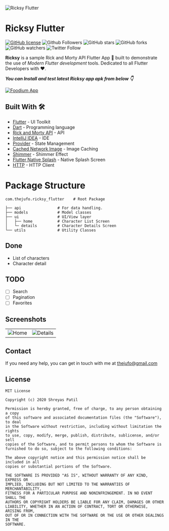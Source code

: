 ![Ricksy Flutter](https://i.imgur.com/wyZRBvl.png)

# Ricksy Flutter

[![GitHub license](https://img.shields.io/badge/License-MIT-blue.svg)]()
![Github Followers](https://img.shields.io/github/followers/thejufo?label=Follow&style=social)
![GitHub stars](https://img.shields.io/github/stars/thejufo/Ricksy-Flutter?style=social)
![GitHub forks](https://img.shields.io/github/forks/thejufo/Ricksy-Flutter?style=social)
![GitHub watchers](https://img.shields.io/github/watchers/thejufo/Ricksy-Flutter?style=social)
![Twitter Follow](https://img.shields.io/twitter/follow/thejufo?label=Follow&style=social)

**Ricksy** is a sample Rick and Morty API Flutter App 📱 built to demonstrate the use of *Modern Flutter development* tools. Dedicated to all Flutter Developers with ❤️.

***You can Install and test latest Ricksy app apk from below 👇***


[![Foodium App](https://img.shields.io/badge/Ricksy-Flutter-red.svg?style=for-the-badge&logo=flutter)](https://github.com/thejufo/Ricksy-Flutter/releases/)


## Built With 🛠
- [Flutter](https://flutter.dev/) - UI Toolkit
- [Dart](https://dart.dev/) - Programming language
- [Rick and Morty API](https://rickandmortyapi.com/) - API
- [IntelliJ IDEA](https://www.jetbrains.com/idea/) - IDE
- [Provider](https://pub.dev/packages/provider) - State Management
- [Cached Network Image](https://pub.dev/packages/cached_network_image) - Image Caching
- [Shimmer](https://pub.dev/packages/shimmer) - Shimmer Effect
- [Flutter Native Splash](https://pub.dev/packages/flutter_native_splash) - Native Splash Screen
- [HTTP](https://pub.dev/packages/http) - HTTP Client

# Package Structure

    com.thejufo.ricksy_flutter    # Root Package

    ├── api                # For data handling.
    ├── models             # Model classes
    ├── ui                 # UI/View layer
    │   ├── home           # Character List Screen 
    │   └─ details         # Character Details Screen
    └── utils              # Utility Classes

## Done
- List of characters
- Character detail

## TODO
- [ ] Search
- [ ] Pagination
- [ ] Favorites

## Screenshots

|  |  |
| ------ |-------------|
| ![Home](https://i.imgur.com/BZ1tn29.png) | ![Details](https://i.imgur.com/Xv86je8.png) |

## Contact
If you need any help, you can get in touch with me at [thejufo@gmail.com](thejufo@gmail.com)

## License

```
MIT License

Copyright (c) 2020 Shreyas Patil

Permission is hereby granted, free of charge, to any person obtaining a copy
of this software and associated documentation files (the "Software"), to deal
in the Software without restriction, including without limitation the rights
to use, copy, modify, merge, publish, distribute, sublicense, and/or sell
copies of the Software, and to permit persons to whom the Software is
furnished to do so, subject to the following conditions:

The above copyright notice and this permission notice shall be included in all
copies or substantial portions of the Software.

THE SOFTWARE IS PROVIDED "AS IS", WITHOUT WARRANTY OF ANY KIND, EXPRESS OR
IMPLIED, INCLUDING BUT NOT LIMITED TO THE WARRANTIES OF MERCHANTABILITY,
FITNESS FOR A PARTICULAR PURPOSE AND NONINFRINGEMENT. IN NO EVENT SHALL THE
AUTHORS OR COPYRIGHT HOLDERS BE LIABLE FOR ANY CLAIM, DAMAGES OR OTHER
LIABILITY, WHETHER IN AN ACTION OF CONTRACT, TORT OR OTHERWISE, ARISING FROM,
OUT OF OR IN CONNECTION WITH THE SOFTWARE OR THE USE OR OTHER DEALINGS IN THE
SOFTWARE.
```
